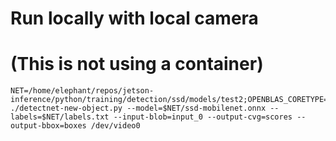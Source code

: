 

# Run locally with local camera

# (This is not using a container)

```
NET=/home/elephant/repos/jetson-inference/python/training/detection/ssd/models/test2;OPENBLAS_CORETYPE=ARMV8 ./detectnet-new-object.py --model=$NET/ssd-mobilenet.onnx --labels=$NET/labels.txt --input-blob=input_0 --output-cvg=scores --output-bbox=boxes /dev/video0 
```
